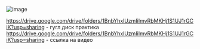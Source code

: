 ![image](https://user-images.githubusercontent.com/97594420/199436615-2120d24c-2e2b-4ff7-9c3e-3659c9d09a94.png)

https://drive.google.com/drive/folders/1BnbYhxlUzmIiImvRbMKHj1S1UJ1rGCiK?usp=sharing - гугл диск практика
https://drive.google.com/drive/folders/1BnbYhxlUzmIiImvRbMKHj1S1UJ1rGCiK?usp=sharing - ссылка на видео


